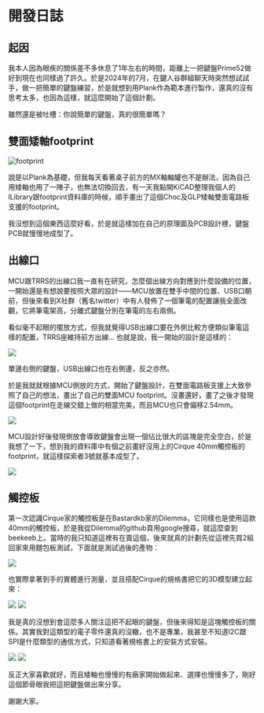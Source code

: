 # 開發日誌

## 起因

我本人因為眼疾的關係差不多休息了1年左右的時間，距離上一把鍵盤Prime52做好到現在也同樣過了許久。於是2024年的7月，在鍵人谷群組聊天時突然想試試手，做一把簡單的鍵盤練習，於是就想到用Plank作為範本進行製作，還真的沒有思考太多，也因為這樣，就這麼開始了這個計劃。

雖然還是被吐槽：你說簡單的鍵盤，真的很簡單嗎？

## 雙面矮軸footprint

![footprint](pic/log/ft.png)

說是以Plank為基礎，但我每天看著桌子前方的MX軸軸罐也不是辦法，因為自己用矮軸也用了一陣子，也無法切換回去，有一天我點開KiCAD整理我個人的lLibrary跟footprint資料庫的時候，順手畫出了這個Choc及GLP矮軸雙面電路板支援的footprint。

我沒想到這個東西這麼好看，於是就這樣加在自己的原理圖及PCB設計裡，鍵盤PCB就慢慢地成型了。

## 出線口

MCU跟TRRS的出線口我一直有在研究，怎麼個出線方向對應到什麼設備的位置，一開始還是有想說要按照大眾的設計——MCU放置在雙手中間的位置、USB口朝前，但後來看到X社群（舊名twitter）中有人發佈了一個筆電的配置讓我全面改觀，它將筆電架高，分離式鍵盤分別在筆電的左右兩側。

看似毫不起眼的擺放方式，但我就覺得USB出線口要在外側比較方便類似筆電這樣的配置，TRRS座維持前方出線... 也就是說，我一開始的設計是這樣的：

![](pic/log/p2.png)

單邊右側的鍵盤，USB出線口也在右側邊，反之亦然。

於是我就就根據MCU側放的方式，開始了鍵盤設計，在雙面電路板支援上大致參照了自己的想法，畫出了自己的雙面MCU footprint。沒畫還好，畫了之後才發現這個footprint在走線交錯上做的相當完美，而且MCU也只會偏移2.54mm。

![](pic/log/ft2.png)

MCU設計好後發現側放會導致鍵盤會出現一個佔比很大的區塊是完全空白，於是我想了一下，想到我的資料庫中有個之前畫好沒用上的Cirque 40mm觸控板的footprint，就這樣探索者3號就基本成型了。

![](pic/log/p1.png)

## 觸控板

第一次認識Cirque家的觸控板是在Bastardkb家的Dilemma，它同樣也是使用這款40mm的觸控板，於是我從Dilemma的github頁用google搜尋，就這麼查到beekeeb上。當時的我只知道這裡有在賣這個，後來就真的計劃先從這裡先買2組回家來用麵包板測試，下面就是測試過後的產物：

![](pic/log/l1.jpg)

也實際拿著到手的實體進行測量，並且搭配Cirque的規格書把它的3D模型建立起來：

![](pic/log/l2.jpg)
![](pic/log/l3.jpg)

我是真的沒想到會這麼多人關注這把不起眼的鍵盤，但後來得知是這塊觸控板的關係。其實我對這類型的電子零件還真的沒轍，也不是專業，我甚至不知道I2C跟SPI是什麼類型的通信方式，只知道看著規格書上的安裝方式安裝。

![](pic/log/s.png)
![](pic/log/l4.jpg)

反正大家喜歡就好，而且矮軸也慢慢的有廠家開始做起來、選擇也慢慢多了，剛好這個節骨眼我把這把鍵盤做出來分享。

謝謝大家。























